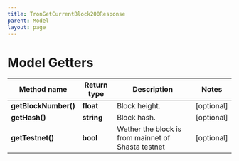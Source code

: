 ```yaml
---
title: TronGetCurrentBlock200Response
parent: Model
layout: page
---
```


# Model Getters

Method name | Return type | Description | Notes
------------ | ------------- | ------------- | -------------
**getBlockNumber()** | **float** | Block height. | [optional]
**getHash()** | **string** | Block hash. | [optional]
**getTestnet()** | **bool** | Wether the block is from mainnet of Shasta testnet | [optional]

